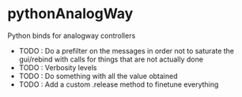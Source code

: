 # pythonAnalogWay
Python binds for analogway controllers


* TODO : Do a prefilter on the messages in order not to saturate the gui/rebind with calls for things that are not actually done
* TODO : Verbosity levels
* TODO : Do something with all the value obtained
* TODO : Add a custom .release method to finetune everything
